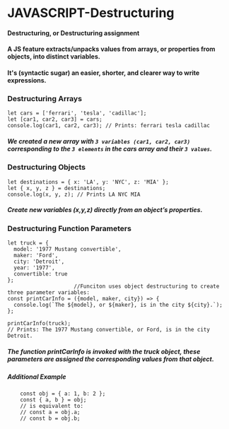 # JAVASCRIPT-Destructuring

#### Destructuring, or Destructuring assignment
#### A JS feature extracts/unpacks values from arrays, or properties from objects, into distinct variables.
#### It's (syntactic sugar) an easier, shorter, and clearer way to write expressions.

### Destructuring Arrays

    let cars = ['ferrari', 'tesla', 'cadillac'];
    let [car1, car2, car3] = cars;
    console.log(car1, car2, car3); // Prints: ferrari tesla cadillac

##### We created a new array with `3 variables (car1, car2, car3)` corresponding to the `3 elements` in the cars array and their `3 values`.

### Destructuring Objects

    let destinations = { x: 'LA', y: 'NYC', z: 'MIA' };
    let { x, y, z } = destinations;
    console.log(x, y, z); // Prints LA NYC MIA

##### Create new variables (x,y,z) directly from an object’s properties.
    
### Destructuring Function Parameters

    let truck = {
      model: '1977 Mustang convertible',
      maker: 'Ford',
      city: 'Detroit',
      year: '1977',
      convertible: true
    };
                         //Funciton uses object destructuring to create three parameter variables:
    const printCarInfo = ({model, maker, city}) => {              
      console.log(`The ${model}, or ${maker}, is in the city ${city}.`);
    };

    printCarInfo(truck);
    // Prints: The 1977 Mustang convertible, or Ford, is in the city Detroit.

#####  The function printCarInfo is invoked with the truck object, these parameters are assigned the corresponding values from that object.
##### Additional Example

        const obj = { a: 1, b: 2 };
        const { a, b } = obj;
        // is equivalent to:
        // const a = obj.a;
        // const b = obj.b;
